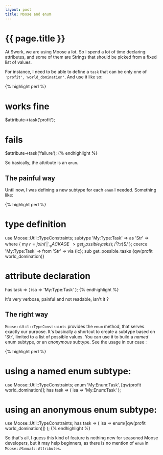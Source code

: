 ```yaml
---
layout: post
title: Moose and enum
---
```


# {{ page.title }}

At $work, we are using Moose a lot. So I spend a lot of time declaring
attributes, and some of them are Strings that should be picked from a fixed
list of values.

For instance, I need to be able to define a `task` that can be only one of `'profit'`, `'world_domination'`. And use it like so:

{% highlight perl %}
# works fine
$attribute->task('profit');

# fails
$attribute->task('failure');
{% endhighlight %}

So basically, the attribute is an `enum`.

## The painful way

Until now, I was defining a new subtype for each `enum` I needed. Something like:

{% highlight perl %}
# type definition
use Moose::Util::TypeConstraints;
subtype 'My:Type:Task' => as 'Str' =>
  where { my $r = join( '|', __PACKAGE__->get_possible_tasks ); /^(?:$r)$/ };
coerce 'My:Type:Task' => from 'Str' => via {lc};
sub get_possible_tasks {qw(profit world_domination)}

# attribute declaration
has task => ( isa => 'My:Type:Task' );
{% endhighlight %}

It's very verbose, painful and not readable, isn't it ?

## The right way

`Moose::Util::TypeConstraints` provides the `enum` method, that serves exactly
our purpose. It's basically a shortcut to create a subtype based on 'Str',
limited to a list of possible values. You can use it to build a *named* enum
subtype, or an *anonymous* subtype. See the usage in our case :

{% highlight perl %}
# using a named enum subtype:
use Moose::Util::TypeConstraints;
enum 'My:Enum:Task', [qw(profit world_domination)];
has task => ( isa => 'My:Enum:Task' );

# using an anonymous enum subtype:
use Moose::Util::TypeConstraints;
has task => ( isa => enum([qw(profit world_domination)]) );
{% endhighlight %}

So that's all, I guess this kind of feature is nothing new for seasoned Moose
developers, but it may help beginners, as there is no mention of `enum` in
`Moose::Manual::Attributes`.

